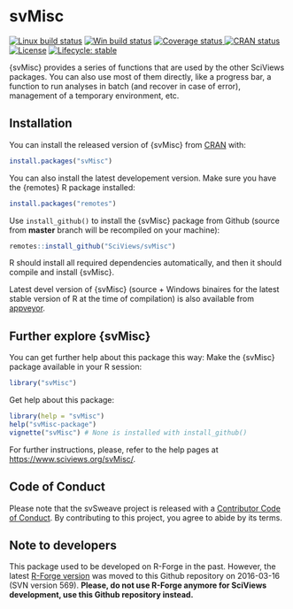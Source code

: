 
# svMisc

<!-- badges: start -->
[![Linux build status](https://travis-ci.com/SciViews/svMisc.svg )](https://travis-ci.com/SciViews/svMisc)
[![Win build status](https://ci.appveyor.com/api/projects/status/github/SciViews/svMisc?branch=master&svg=true)](https://ci.appveyor.com/project/phgrosjean/svMisc)
[![Coverage status](https://img.shields.io/codecov/c/github/SciViews/svMisc/master.svg)
](https://codecov.io/github/SciViews/svMisc?branch=master)
[![CRAN status](https://www.r-pkg.org/badges/version/svMisc)](https://cran.r-project.org/package=svMisc)
[![License](https://img.shields.io/badge/license-GPL-blue.svg)](https://www.gnu.org/licenses/gpl-2.0.html)
[![Lifecycle: stable](https://img.shields.io/badge/lifecycle-stable-brightgreen.svg)](https://www.tidyverse.org/lifecycle/#stable)
<!-- badges: end -->

{svMisc} provides a series of functions that are used by the other SciViews packages. You can also use most of them directly, like a progress bar, a function to run analyses in batch (and recover in case of error), management of a temporary environment, etc.

## Installation

You can install the released version of {svMisc} from [CRAN](https://CRAN.R-project.org) with:

```r
install.packages("svMisc")
```

You can also install the latest developement version. Make sure you have the {remotes} R package installed:

```r
install.packages("remotes")
```

Use `install_github()` to install the {svMisc} package from Github (source from **master** branch will be recompiled on your machine):

```r
remotes::install_github("SciViews/svMisc")
```

R should install all required dependencies automatically, and then it should compile and install {svMisc}.

Latest devel version of {svMisc} (source + Windows binaires for the latest stable version of R at the time of compilation) is also available from [appveyor](https://ci.appveyor.com/project/phgrosjean/svMisc/build/artifacts).

## Further explore {svMisc}

You can get further help about this package this way: Make the {svMisc} package available in your R session:

```r
library("svMisc")
```

Get help about this package:

```r
library(help = "svMisc")
help("svMisc-package")
vignette("svMisc") # None is installed with install_github()
```

For further instructions, please, refer to the help pages at https://www.sciviews.org/svMisc/.

## Code of Conduct

Please note that the svSweave project is released with a [Contributor Code of Conduct](https://contributor-covenant.org/version/2/0/CODE_OF_CONDUCT.html). By contributing to this project, you agree to abide by its terms.

## Note to developers

This package used to be developed on R-Forge in the past. However, the latest [R-Forge version](https://r-forge.r-project.org/projects/sciviews/) was moved to this Github repository on 2016-03-16 (SVN version 569). **Please, do not use R-Forge anymore for SciViews development, use this Github repository instead.**
